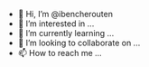- 👋 Hi, I’m @ibencherouten
- 👀 I’m interested in ...
- 🌱 I’m currently learning ...
- 💞️ I’m looking to collaborate on ...
- 📫 How to reach me ...

<!---
ibencherouten/ibencherouten is a ✨ special ✨ repository because its `README.md` (this file) appears on your GitHub profile.
You can click the Preview link to take a look at your changes.
--->
